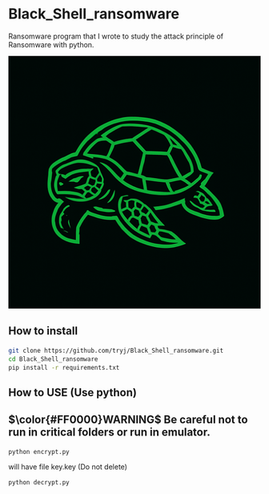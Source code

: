 

# Black_Shell_ransomware
Ransomware program that I wrote to study the attack principle of Ransomware with python.

![logo](image/logo.png)

## How to install
``` bash
git clone https://github.com/tryj/Black_Shell_ransomware.git
cd Black_Shell_ransomware
pip install -r requirements.txt
```

## How to USE (Use python)
## $\color{#FF0000}WARNING$ Be careful not to run in critical folders or run in emulator.
``` bash
python encrypt.py
```
will have file key.key (Do not delete)
```
python decrypt.py
```

